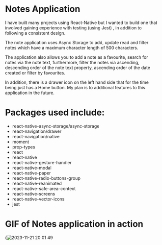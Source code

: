 # Notes Application

I have built many projects using React-Native but I wanted to build one that involved gaining experience with testing (using Jest) , in addition to following a consistent design.

The note application uses Async Storage to add, update read and filter notes which have a maximum character length of 500 characters.

The application also allows you to add a note as a favourite, search for notes via the note text, furthermore, filter the notes via ascending, descending order of the note text property,
ascending order of the date created or filter by favourites.

In addition, there is a drawer icon on the left hand side that for the time being just has a Home button. My plan is to additional features to this application in the future.

# Packages used include:

- react-native-async-storage/async-storage
- react-navigation/drawer
- react-navigation/native
- moment
- prop-types
- react
- react-native
- react-native-gesture-handler
- react-native-modal
- react-native-paper
- react-native-radio-buttons-group
- react-native-reanimated
- react-native-safe-area-context
- react-native-screens
- react-native-vector-icons
- jest

# GIF of Notes application in action

(![2023-11-21 20 01 49](https://github.com/AlexDeveloper12/NotesApp/assets/75578044/0029340a-b828-4545-b384-e0757ee41351)
